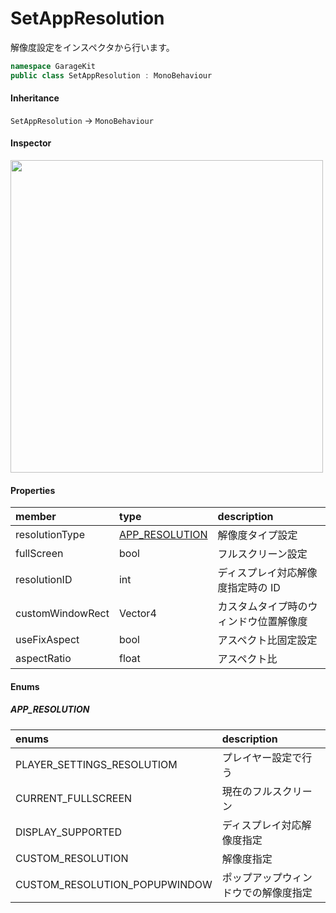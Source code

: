 # SetAppResolution

解像度設定をインスペクタから行います。

```csharp
namespace GarageKit
public class SetAppResolution : MonoBehaviour
```

#### Inheritance

`SetAppResolution` -> `MonoBehaviour`

#### Inspector

<img src="~/image/script_reference/setappresolution_inspector.png" width="500px"/>

#### Properties

|member|type|description|
|:--|:--|:--|
|resolutionType|[APP_RESOLUTION](#app_resolution)|解像度タイプ設定|
|fullScreen|bool|フルスクリーン設定|
|resolutionID|int|ディスプレイ対応解像度指定時の ID|
|customWindowRect|Vector4|カスタムタイプ時のウィンドウ位置解像度|
|useFixAspect|bool|アスペクト比固定設定|
|aspectRatio|float|アスペクト比|

#### Enums

##### __APP_RESOLUTION__

|enums|description|
|:--|:--|
|PLAYER_SETTINGS_RESOLUTIOM|プレイヤー設定で行う|
|CURRENT_FULLSCREEN|現在のフルスクリーン|
|DISPLAY_SUPPORTED|ディスプレイ対応解像度指定|
|CUSTOM_RESOLUTION|解像度指定|
|CUSTOM_RESOLUTION_POPUPWINDOW|ポップアップウィンドウでの解像度指定|
